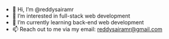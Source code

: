 - 👋 Hi, I’m @reddysairamr
- 👀 I’m interested in full-stack web development
- 🌱 I’m currently learning back-end web development
- 📫 Reach out to me via my email: reddysairamr@gmail.com

<!---
reddysairamr/reddysairamr is a ✨ special ✨ repository because its `README.md` (this file) appears on your GitHub profile.
You can click the Preview link to take a look at your changes.
--->
